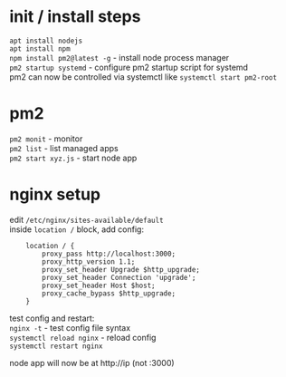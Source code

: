 # init / install steps
`apt install nodejs`  
`apt install npm`  
`npm install pm2@latest -g` - install node process manager  
`pm2 startup systemd` - configure pm2 startup script for systemd  
pm2 can now be controlled via systemctl like `systemctl start pm2-root`  

# pm2
`pm2 monit` - monitor  
`pm2 list` - list managed apps  
`pm2 start xyz.js` - start node app  

# nginx setup

edit `/etc/nginx/sites-available/default`  
inside `location /` block, add config:  

```
    location / {
        proxy_pass http://localhost:3000;
        proxy_http_version 1.1;
        proxy_set_header Upgrade $http_upgrade;
        proxy_set_header Connection 'upgrade';
        proxy_set_header Host $host;
        proxy_cache_bypass $http_upgrade;
    }
```

test config and restart:  
`nginx -t` - test config file syntax  
`systemctl reload nginx` - reload config   
`systemctl restart nginx`  

node app will now be at http://ip (not :3000)
